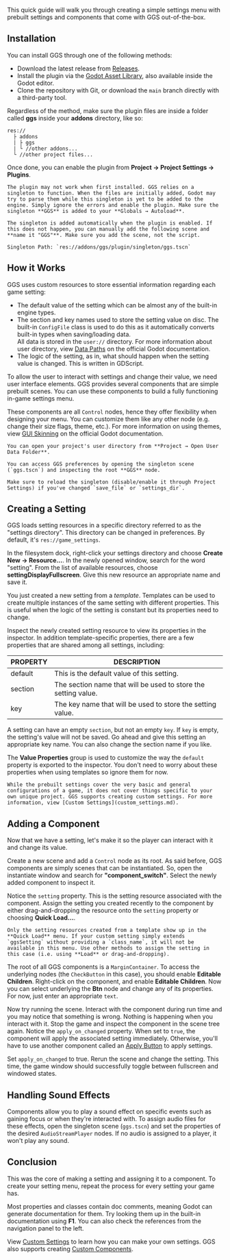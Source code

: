 This quick guide will walk you through creating a simple settings menu with prebuilt settings and components that come with GGS out-of-the-box.

## Installation

You can install GGS through one of the following methods:

- Download the latest release from [Releases](https://github.com/PunchablePlushie/godot-game-settings/releases).
- Install the plugin via the [Godot Asset Library](https://godotengine.org/asset-library/asset), also available inside the Godot editor.
- Clone the repository with Git, or download the `main` branch directly with a third-party tool.

Regardless of the method, make sure the plugin files are inside a folder called **ggs** inside your **addons** directory, like so:

```
res://
  ├ addons
  | ├ ggs
  | └ //other addons...
  └ //other project files...
```

Once done, you can enable the plugin from **Project → Project Settings → Plugins**.

```admonish warning
The plugin may not work when first installed. GGS relies on a singleton to function. When the files are initially added, Godot may try to parse them while this singleton is yet to be added to the engine. Simply ignore the errors and enable the plugin. Make sure the singleton **GGS** is added to your **Globals → Autoload**.

The singleton is added automatically when the plugin is enabled. If this does not happen, you can manually add the following scene and **name it "GGS"**. Make sure you add the scene, not the script.

Singleton Path: `res://addons/ggs/plugin/singleton/ggs.tscn`
```

## How it Works

GGS uses custom resources to store essential information regarding each game setting:

- The default value of the setting which can be almost any of the built-in engine types.
- The section and key names used to store the setting value on disc. The built-in `ConfigFile` class is used to do this as it automatically converts built-in types when saving/loading data.<br>
  All data is stored in the `user://` directory. For more information about user directory, view [Data Paths](https://docs.godotengine.org/en/stable/tutorials/io/data_paths.html#accessing-persistent-user-data-user) on the official Godot documentation.
- The logic of the setting, as in, what should happen when the setting value is changed. This is written in GDScript.

To allow the user to interact with settings and change their value, we need user interface elements. GGS provides several components that are simple prebuilt scenes. You can use these components to build a fully functioning in-game settings menu.

These components are all `Control` nodes, hence they offer flexibility when designing your menu. You can customize them like any other node (e.g. change their size flags, theme, etc.). For more information on using themes, view [GUI Skinning](https://docs.godotengine.org/en/stable/tutorials/ui/gui_skinning.html) on the official Godot documentation.

```admonish tip
You can open your project's user directory from **Project → Open User Data Folder**.
```

```admonish tip
You can access GGS preferences by opening the singleton scene (`ggs.tscn`) and inspecting the root **GGS** node.

Make sure to reload the singleton (disable/enable it through Project Settings) if you've changed `save_file` or `settings_dir`.
```

## Creating a Setting

GGS loads setting resources in a specific directory referred to as the "settings directory". This directory can be changed in preferences. By default, it's `res://game_settings`.

In the filesystem dock, right-click your settings directory and choose **Create New → Resource...**. In the newly opened window, search for the word "setting". From the list of available resources, choose **settingDisplayFullscreen**. Give this new resource an appropriate name and save it.

You just created a new setting from a _template_. Templates can be used to create multiple instances of the same setting with different properties. This is useful when the logic of the setting is constant but its properties need to change.

Inspect the newly created setting resource to view its properties in the inspector. In addition template-specific properties, there are a few properties that are shared among all settings, including:

| PROPERTY | DESCRIPTION                                                    |
| -------- | -------------------------------------------------------------- |
| default  | This is the default value of this setting.                     |
| section  | The section name that will be used to store the setting value. |
| key      | The key name that will be used to store the setting value.     |

A setting can have an empty `section`, but not an empty `key`. If `key` is empty, the setting's value will not be saved. Go ahead and give this setting an appropriate key name. You can also change the section name if you like.

The **Value Properties** group is used to customize the way the `default` property is exported to the inspector. You don't need to worry about these properties when using templates so ignore them for now.

```admonish info
While the prebuilt settings cover the very basic and general configurations of a game, it does not cover things specific to your own unique project. GGS supports creating custom settings. For more information, view [Custom Settings](custom_settings.md).
```

## Adding a Component

Now that we have a setting, let's make it so the player can interact with it and change its value.

Create a new scene and add a `Control` node as its root. As said before, GGS components are simply scenes that can be instantiated. So, open the instantiate window and search for **"component_switch"**. Select the newly added component to inspect it.

Notice the `setting` property. This is the setting resource associated with the component. Assign the setting you created recently to the component by either drag-and-dropping the resource onto the `setting` property or choosing **Quick Load...**.

```admonish bug
Only the setting resources created from a template show up in the **Quick Load** menu. If your custom setting simply extends `ggsSetting` without providing a `class_name`, it will not be available in this menu. Use other methods to assign the setting in this case (i.e. using **Load** or drag-and-dropping).
```

The root of all GGS components is a `MarginContainer`. To access the underlying nodes (the `CheckButton` in this case), you should enable **Editable Children**. Right-click on the component, and enable **Editable Children**. Now you can select underlying the **Btn** node and change any of its properties. For now, just enter an appropriate `text`.

Now try running the scene. Interact with the component during run time and you may notice that something is wrong. Nothing is happening when you interact with it. Stop the game and inspect the component in the scene tree again. Notice the `apply_on_changed` property. When set to `true`, the component will apply the associated setting immediately. Otherwise, you'll have to use another component called an [Apply Button](./components/apply_button.md) to apply settings.

Set `apply_on_changed` to true. Rerun the scene and change the setting. This time, the game window should successfully toggle between fullscreen and windowed states.

## Handling Sound Effects

Components allow you to play a sound effect on specific events such as gaining focus or when they're interacted with. To assign audio files for these effects, open the singleton scene (`ggs.tscn`) and set the properties of the desired `AudioStreamPlayer` nodes. If no audio is assigned to a player, it won't play any sound.

## Conclusion

This was the core of making a setting and assigning it to a component. To create your setting menu, repeat the process for every setting your game has.

Most properties and classes contain doc comments, meaning Godot can generate documentation for them. Try looking them up in the built-in documentation using **F1**. You can also check the references from the navigation panel to the left.

View [Custom Settings](custom_settings.md) to learn how you can make your own settings. GGS also supports creating [Custom Components](custom_components.md).
